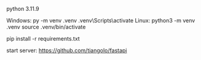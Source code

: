 python 3.11.9

Windows:
py -m venv .venv
.venv\Scripts\activate
Linux:
python3 -m venv .venv
source .venv/bin/activate

pip install -r requirements.txt

start server:
https://github.com/tiangolo/fastapi